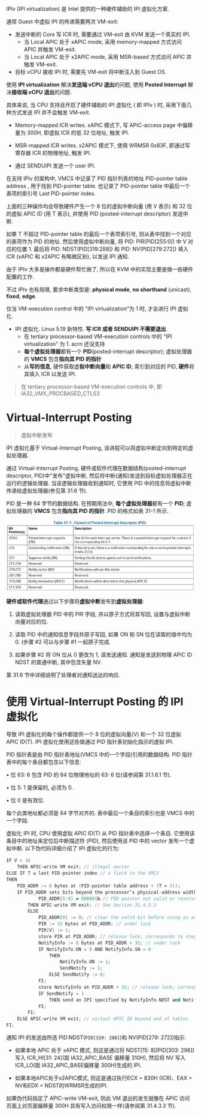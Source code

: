 
IPIv (IPI virtualization) 是 Intel 提供的一种硬件辅助的 IPI 虚拟化方案.

通常 Guest 中虚拟 IPI 的传递需要两次 VM-exit:

* 发送中断的 Core 写 ICR 时, 需要通过 VM-exit 由 KVM 发送一个真实的 IPI.
  - 当 Local APIC 处于 xAPIC mode, 采用 memory-mapped 方式访问 APIC 并触发 VM-exit.
  - 当 Local APIC 处于 x2APIC mode, 采用 MSR-based 方式访问 APIC 并触发 VM-exit.
* 目标 vCPU 接收 IPI 时, 需要先 VM-exit 将中断注入到 Guest OS.

使用 **IPI virtualization** 解决**发送端 vCPU 退出**的问题,  使用 **Posted Interrupt** 解决**接收端 vCPU 退出**的问题.

具体来说, 当 CPU 支持且开启了硬件辅助的 IPI 虚拟化 ( 即 IPIv ) 时, 采用下面几种方式发送 IPI 并不会触发 VM-exit.

* Memory-mapped ICR writes. xAPIC 模式下, 写 APIC-access page 中偏移量为 300H, 即虚拟 ICR 的低 32 位地址, 触发 IPI.

* MSR-mapped ICR writes. x2APIC 模式下, 使用 WRMSR 0x83F, 即通过写寄存器 ICR 的物理地址, 触发 IPI.

* 通过 SENDUIPI 发送一个 user IPI.


在支持 IPIv 的架构中, VMCS 中记录了 PID 指针列表的地址 PID-pointer table address , 用于找到 PID-pointer table. 也记录了 PID-pointer table 中最后一个表项的索引号 Last PID-pointer index.

上面的三种操作均会导致硬件产生一个 8 位的虚拟中断向量 (用 V 表示) 和 32 位的虚拟 APIC ID (用 T 表示), 并使用 PID (posted-interrupt descriptor) 发送中断.

如果 T 不超过 PID-pointer table 的最后一个表项索引号, 则从表中找到一个对应的表项作为 PID 的地址.
然后使用虚拟中断向量, 将 PID: PIR(PID[255:0]) 中 V 对应的位置 1.
最后将 PID: NDST(PID[319:288]) 和 PID: NV(PID[279:272]) 填入 ICR (xAPIC 和 x2APIC 有略微区别), 以发送 IPI 通知.

由于 IPIv 大多是操作都是硬件帮忙做了, 所以在 KVM 中的实现主要是做一些硬件配置的工作.

不过 IPIv 也有局限, 要求中断类型是: **physical mode**, **no shorthand** (unicast), **fixed**, **edge**.

仅当 VM-execution control 中的 "IPI virtualization"为 1 时, 才会进行 IPI 虚拟化.


* IPI 虚拟化. Linux 5.19 新特性. **写 ICR 或者 SENDUIPI 不需要退出**.
  * 在 tertiary processor-based VM-execution controls 中的 "IPI virtualization" 为 1. acrn 还没支持
  * **每个虚拟处理器**都有一个 **PID**(posted-interrupt descriptor); 虚拟处理器的 **VMCS** 包含**指向其 PID 的指针**
  * 从**写的信息**, 硬件获取虚**拟中断向量**和 **APIC ID**, 索引到对应的 PID, **硬件**将其填入 ICR 以发送 IPI.



> 在 tertiary processor-based VM-execution controls 中, 即 IA32_VMX_PROCBASED_CTLS3

# Virtual-Interrupt Posting

> 虚拟中断发布

IPI 虚拟化基于 Virtual-Interrupt Posting, 该进程可以将虚拟中断定向到特定的虚拟处理器.

通过 Virtual-Interrupt Posting, 硬件或软件代理在数据结构(posted-interrupt descriptor, PID)中"发布"虚拟中断, 然后将中断(通知)发送到目标虚拟处理器正在运行的逻辑处理器. 当该逻辑处理器收到通知时, 它使用 PID 中的信息将虚拟中断传递给虚拟处理器(参见第 31.6 节).

PID 是一种 64 字节的数据结构. 在预期用法中, **每个虚拟处理器**都有一个 **PID**; 虚拟处理器的 **VMCS** 包含**指向其 PID 的指针**. PID 的格式如表 31-1 所示.

![alt text](images/2024-11-20_10-56-57.png)

**硬件或软件代理**通过以下步骤将**虚拟中断**发布到**虚拟处理器**:

1. 读取虚拟处理器 PID 中的 PIR 字段, 并以原子方式将其写回, 设置与虚拟中断向量对应的位.

2. 读取 PID 中的通知信息字段并原子写回, 如果 ON 和 SN 位在读取的值中均为 0. (步骤 #2 可以与步骤 #1 一起原子完成.

3. 如果步骤 #2 将 ON 位从 0 更改为 1, 请发送通知. 通知是发送到物理 APIC ID NDST 的普通中断, 其中包含矢量 NV.

第 31.6 节中详细说明了处理者对通知送达的响应.

# 使用 Virtual-Interrupt Posting 的 IPI 虚拟化

导致 IPI 虚拟化的每个操作都提供一个 8 位的虚拟向量(V) 和一个 32 位虚拟 APIC ID(T). IPI 虚拟化使用这些值通过 PID 指针表初始化指示的虚拟 IPI.

PID 指针表是由 PID 指针表地址(VMCS 中的一个字段)引用的数据结构. PID 指针表中的每个条目都包含以下信息:

• 位 63: 6 包含 PID 的 64 位物理地址的 63: 6 位(请参阅第 31.1.6.1 节).

• 位 5: 1 是保留的, 必须为 0.

• 位 0 是有效位.

每个此类地址都必须是 64 字节对齐的. 表中最后一个条目的索引也是 VMCS 中的一个字段.

虚拟化 IPI 时, CPU 使用虚拟 APIC ID(T) 从 PID 指针表中选择一个条目. 它使用该条目中的地址来定位后中断描述符 (PID), 然后使用该 PID 中的 vector 发布一个虚拟中断. 以下伪代码详细介绍了 IPI 虚拟化的行为:

```cpp
IF V < 16
    THEN APIC-write VM exit; // illegal vector
ELSE IF T ≤ last PID-pointer index // a field in the VMCS
THEN
    PID_ADDR := 8 bytes at (PID-pointer table address + (T « 3));
    IF PID_ADDR sets bits beyond the processor’s physical-address width OR
            PID_ADDR[5:0] ≠ 000001b // PID pointer not valid or reserved bits set
        THEN APIC-write VM exit; // See Section 31.4.3.3
        ELSE
            PID_ADDR[0] := 0; // clear the valid bit before using as an address
            PIR := 32 bytes at PID_ADDR; // under lock
            PIR[V] := 1;
            store PIR at PID_ADDR; // release lock; corresponds to step #1 in Section 31.1.6.1
            NotifyInfo := 8 bytes at PID_ADDR + 32; // under lock
            IF NotifyInfo.ON = 0 AND NotifyInfo.SN = 0
                THEN
                    NotifyInfo.ON := 1;
                    SendNotify := 1;
                ELSE SendNotify := 0;
            FI;
            store NotifyInfo at PID_ADDR + 32; // release lock; corresponds to step #2 in Section 31.1.6.1
            IF SendNotify = 1
                THEN send an IPI specified by NotifyInfo.NDST and NotifyInfo.NV; // step #3 in Section 31.1.6.1
            FI;
        FI;
    ELSE APIC-write VM exit; // virtual APIC ID beyond end of tables
FI;
```

通知 IPI 的发送由所选 PID:NDST(`PID[319: 288]`)和 NV(PID[279: 272])指示:

* 如果本地 APIC 处于 xAPIC 模式, 则这是通过将 NDST[15: 8](PID[303: 296])写入 ICR_HI[31: 24](距 IA32_APIC_BASE 偏移量 310H), 然后将 NV 写入 ICR_LO(距 IA32_APIC_BASE偏移量 300H)生成的 IPI.

* 如果本地APIC处于x2APIC模式, 则这是通过执行ECX = 830H (ICR)、EAX = NV和EDX = NDST的WRMSR生成的IPI.

如果伪代码指定了 APIC-write VM-exit, 则此 VM 退出的发生就像在 APIC 访问页面上对页面偏移量 300H 具有写入访问权限一样(请参阅第 31.4.3.3 节).





